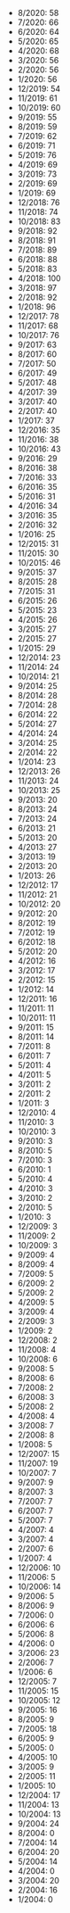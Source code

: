 *  8/2020: 58
*  7/2020: 66
*  6/2020: 64
*  5/2020: 65
*  4/2020: 68
*  3/2020: 56
*  2/2020: 56
*  1/2020: 56
*  12/2019: 54
*  11/2019: 61
*  10/2019: 60
*  9/2019: 55
*  8/2019: 59
*  7/2019: 62
*  6/2019: 71
*  5/2019: 76
*  4/2019: 69
*  3/2019: 73
*  2/2019: 69
*  1/2019: 69
*  12/2018: 76
*  11/2018: 74
*  10/2018: 83
*  9/2018: 92
*  8/2018: 91
*  7/2018: 89
*  6/2018: 88
*  5/2018: 83
*  4/2018: 100
*  3/2018: 97
*  2/2018: 92
*  1/2018: 96
*  12/2017: 78
*  11/2017: 68
*  10/2017: 76
*  9/2017: 63
*  8/2017: 60
*  7/2017: 50
*  6/2017: 49
*  5/2017: 48
*  4/2017: 39
*  3/2017: 40
*  2/2017: 40
*  1/2017: 37
*  12/2016: 35
*  11/2016: 38
*  10/2016: 43
*  9/2016: 29
*  8/2016: 38
*  7/2016: 33
*  6/2016: 35
*  5/2016: 31
*  4/2016: 34
*  3/2016: 35
*  2/2016: 32
*  1/2016: 25
*  12/2015: 31
*  11/2015: 30
*  10/2015: 46
*  9/2015: 37
*  8/2015: 28
*  7/2015: 31
*  6/2015: 26
*  5/2015: 23
*  4/2015: 26
*  3/2015: 27
*  2/2015: 27
*  1/2015: 29
*  12/2014: 23
*  11/2014: 24
*  10/2014: 21
*  9/2014: 25
*  8/2014: 28
*  7/2014: 28
*  6/2014: 22
*  5/2014: 27
*  4/2014: 24
*  3/2014: 25
*  2/2014: 22
*  1/2014: 23
*  12/2013: 26
*  11/2013: 24
*  10/2013: 25
*  9/2013: 20
*  8/2013: 24
*  7/2013: 24
*  6/2013: 21
*  5/2013: 20
*  4/2013: 27
*  3/2013: 19
*  2/2013: 20
*  1/2013: 26
*  12/2012: 17
*  11/2012: 21
*  10/2012: 20
*  9/2012: 20
*  8/2012: 19
*  7/2012: 19
*  6/2012: 18
*  5/2012: 20
*  4/2012: 16
*  3/2012: 17
*  2/2012: 15
*  1/2012: 14
*  12/2011: 16
*  11/2011: 11
*  10/2011: 11
*  9/2011: 15
*  8/2011: 14
*  7/2011: 8
*  6/2011: 7
*  5/2011: 4
*  4/2011: 5
*  3/2011: 2
*  2/2011: 2
*  1/2011: 3
*  12/2010: 4
*  11/2010: 3
*  10/2010: 3
*  9/2010: 3
*  8/2010: 5
*  7/2010: 3
*  6/2010: 1
*  5/2010: 4
*  4/2010: 3
*  3/2010: 2
*  2/2010: 5
*  1/2010: 3
*  12/2009: 3
*  11/2009: 2
*  10/2009: 3
*  9/2009: 4
*  8/2009: 4
*  7/2009: 5
*  6/2009: 2
*  5/2009: 2
*  4/2009: 5
*  3/2009: 4
*  2/2009: 3
*  1/2009: 2
*  12/2008: 2
*  11/2008: 4
*  10/2008: 6
*  9/2008: 5
*  8/2008: 6
*  7/2008: 2
*  6/2008: 3
*  5/2008: 2
*  4/2008: 4
*  3/2008: 7
*  2/2008: 8
*  1/2008: 5
*  12/2007: 15
*  11/2007: 19
*  10/2007: 7
*  9/2007: 9
*  8/2007: 3
*  7/2007: 7
*  6/2007: 7
*  5/2007: 7
*  4/2007: 4
*  3/2007: 4
*  2/2007: 6
*  1/2007: 4
*  12/2006: 10
*  11/2006: 5
*  10/2006: 14
*  9/2006: 5
*  8/2006: 9
*  7/2006: 0
*  6/2006: 6
*  5/2006: 8
*  4/2006: 0
*  3/2006: 23
*  2/2006: 7
*  1/2006: 6
*  12/2005: 7
*  11/2005: 15
*  10/2005: 12
*  9/2005: 16
*  8/2005: 9
*  7/2005: 18
*  6/2005: 9
*  5/2005: 0
*  4/2005: 10
*  3/2005: 9
*  2/2005: 11
*  1/2005: 10
*  12/2004: 17
*  11/2004: 13
*  10/2004: 13
*  9/2004: 24
*  8/2004: 0
*  7/2004: 14
*  6/2004: 20
*  5/2004: 14
*  4/2004: 0
*  3/2004: 20
*  2/2004: 16
*  1/2004: 0